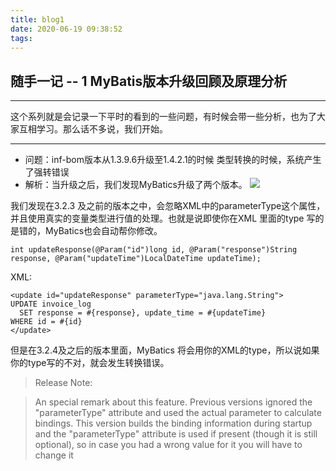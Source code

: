```yaml
---
title: blog1
date: 2020-06-19 09:38:52
tags:
---
```


## 随手一记 -- 1 MyBatis版本升级回顾及原理分析

---

这个系列就是会记录一下平时的看到的一些问题，有时候会带一些分析，也为了大家互相学习。那么话不多说，我们开始。

---

- 问题：inf-bom版本从1.3.9.6升级至1.4.2.1的时候 类型转换的时候，系统产生了强转错误
- 解析：当升级之后，我们发现MyBatics升级了两个版本。
![](https://mmbiz.qpic.cn/mmbiz_png/hEx03cFgUsX64of1Bwpy9eUT1pGhWjicNY0jZb1UzasVfrb9KqehCrmIXIUEX9VSq46zSPFVjhBqfSgtPn92slA/640?wx_fmt=png&tp=webp&wxfrom=5&wx_lazy=1&wx_co=1)

我们发现在3.2.3 及之前的版本之中，会忽略XML中的parameterType这个属性，并且使用真实的变量类型进行值的处理。也就是说即使你在XML 里面的type 写的是错的，MyBatics也会自动帮你修改。
```
int updateResponse(@Param("id")long id, @Param("response")String response, @Param("updateTime")LocalDateTime updateTime);
```
XML:
```
<update id="updateResponse" parameterType="java.lang.String">
UPDATE invoice_log
  SET response = #{response}, update_time = #{updateTime}
WHERE id = #{id}
</update>
```

但是在3.2.4及之后的版本里面，MyBatics 将会用你的XML的type，所以说如果你的type写的不对，就会发生转换错误。

>Release Note:

>An special remark about this feature. Previous versions ignored the "parameterType" attribute and used the actual parameter to calculate bindings. This version builds the binding information during startup and the "parameterType" attribute is used if present (though it is still optional), so in case you had a wrong value for it you will have to change it

